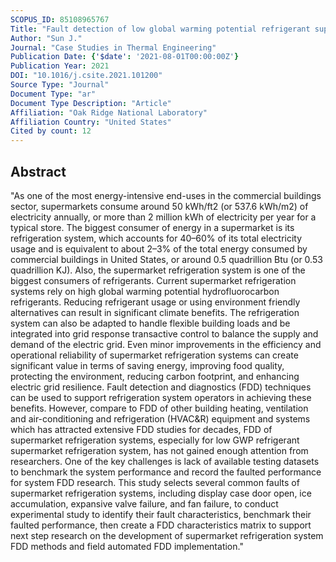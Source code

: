 ```yaml
---
SCOPUS_ID: 85108965767
Title: "Fault detection of low global warming potential refrigerant supermarket refrigeration system: Experimental investigation"
Author: "Sun J."
Journal: "Case Studies in Thermal Engineering"
Publication Date: {'$date': '2021-08-01T00:00:00Z'}
Publication Year: 2021
DOI: "10.1016/j.csite.2021.101200"
Source Type: "Journal"
Document Type: "ar"
Document Type Description: "Article"
Affiliation: "Oak Ridge National Laboratory"
Affiliation Country: "United States"
Cited by count: 12
---
```


## Abstract
"As one of the most energy-intensive end-uses in the commercial buildings sector, supermarkets consume around 50 kWh/ft2 (or 537.6 kWh/m2) of electricity annually, or more than 2 million kWh of electricity per year for a typical store. The biggest consumer of energy in a supermarket is its refrigeration system, which accounts for 40–60% of its total electricity usage and is equivalent to about 2–3% of the total energy consumed by commercial buildings in United States, or around 0.5 quadrillion Btu (or 0.53 quadrillion KJ). Also, the supermarket refrigeration system is one of the biggest consumers of refrigerants. Current supermarket refrigeration systems rely on high global warming potential hydrofluorocarbon refrigerants. Reducing refrigerant usage or using environment friendly alternatives can result in significant climate benefits. The refrigeration system can also be adapted to handle flexible building loads and be integrated into grid response transactive control to balance the supply and demand of the electric grid. Even minor improvements in the efficiency and operational reliability of supermarket refrigeration systems can create significant value in terms of saving energy, improving food quality, protecting the environment, reducing carbon footprint, and enhancing electric grid resilience. Fault detection and diagnostics (FDD) techniques can be used to support refrigeration system operators in achieving these benefits. However, compare to FDD of other building heating, ventilation and air-conditioning and refrigeration (HVAC&R) equipment and systems which has attracted extensive FDD studies for decades, FDD of supermarket refrigeration systems, especially for low GWP refrigerant supermarket refrigeration system, has not gained enough attention from researchers. One of the key challenges is lack of available testing datasets to benchmark the system performance and record the faulted performance for system FDD research. This study selects several common faults of supermarket refrigeration systems, including display case door open, ice accumulation, expansive valve failure, and fan failure, to conduct experimental study to identify their fault characteristics, benchmark their faulted performance, then create a FDD characteristics matrix to support next step research on the development of supermarket refrigeration system FDD methods and field automated FDD implementation."
